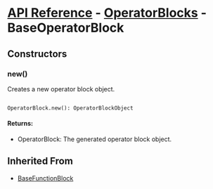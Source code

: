 # [API Reference](../../API.md) - [OperatorBlocks](../OperatorBlocks.md) - BaseOperatorBlock

## Constructors

### new()

Creates a new operator block object.

```

OperatorBlock.new(): OperatorBlockObject

```

#### Returns:

* OperatorBlock: The generated operator block object.

## Inherited From

* [BaseFunctionBlock](../Cores/BaseFunctionBlock.md)
